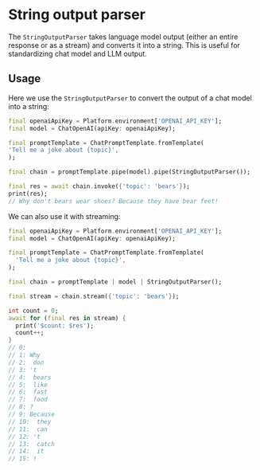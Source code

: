 # String output parser

The `StringOutputParser` takes language model output (either an entire response or as a stream) and converts it into a string. This is useful for standardizing chat model and LLM output.

## Usage

Here we use the `StringOutputParser` to convert the output of a chat model into a string:

```dart
final openaiApiKey = Platform.environment['OPENAI_API_KEY'];
final model = ChatOpenAI(apiKey: openaiApiKey);

final promptTemplate = ChatPromptTemplate.fromTemplate(
'Tell me a joke about {topic}',
);

final chain = promptTemplate.pipe(model).pipe(StringOutputParser());

final res = await chain.invoke({'topic': 'bears'});
print(res);
// Why don't bears wear shoes? Because they have bear feet!
```

We can also use it with streaming:

```dart
final openaiApiKey = Platform.environment['OPENAI_API_KEY'];
final model = ChatOpenAI(apiKey: openaiApiKey);

final promptTemplate = ChatPromptTemplate.fromTemplate(
  'Tell me a joke about {topic}',
);

final chain = promptTemplate | model | StringOutputParser();

final stream = chain.stream({'topic': 'bears'});

int count = 0;
await for (final res in stream) {
  print('$count: $res');
  count++;
}
// 0:
// 1: Why
// 2:  don
// 3: 't
// 4:  bears
// 5:  like
// 6:  fast
// 7:  food
// 8: ?
// 9: Because
// 10:  they
// 11:  can
// 12: 't
// 13:  catch
// 14:  it
// 15: !
```
